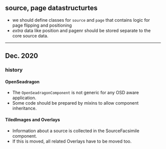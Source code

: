 ## source, page datastructurtes

* we should define classes for `source` and `page` that contains logic for page flipping and positioning
* *extra* data like position and pagenr should be stored separate to the core source data.

---

## Dec. 2020

### history
#### OpenSeadragon

* The `OpenSeadragonComponent` is not generic for any OSD aware application.
* Some code should be prepared by mixins to allow component inheritance.

#### TiledImages and Overlays

* Information about a source is collected in the SourceFacsimile component.
* If this is moved, all related Overlays have to be moved too.

